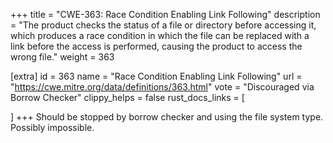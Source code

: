 +++
title = "CWE-363: Race Condition Enabling Link Following"
description	= "The product checks the status of a file or directory before accessing it, which produces a race condition in which the file can be replaced with a link before the access is performed, causing the product to access the wrong file."
weight = 363

[extra]
id = 363
name = "Race Condition Enabling Link Following"
url = "https://cwe.mitre.org/data/definitions/363.html"
vote = "Discouraged via Borrow Checker"
clippy_helps = false
rust_docs_links = [
	
]
+++
Should be stopped by borrow checker and using the file system type. Possibly impossible.
